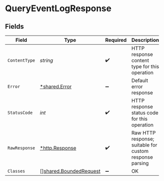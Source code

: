 # QueryEventLogResponse


## Fields

| Field                                                                   | Type                                                                    | Required                                                                | Description                                                             |
| ----------------------------------------------------------------------- | ----------------------------------------------------------------------- | ----------------------------------------------------------------------- | ----------------------------------------------------------------------- |
| `ContentType`                                                           | *string*                                                                | :heavy_check_mark:                                                      | HTTP response content type for this operation                           |
| `Error`                                                                 | [*shared.Error](../../../pkg/models/shared/error.md)                    | :heavy_minus_sign:                                                      | Default error response                                                  |
| `StatusCode`                                                            | *int*                                                                   | :heavy_check_mark:                                                      | HTTP response status code for this operation                            |
| `RawResponse`                                                           | [*http.Response](https://pkg.go.dev/net/http#Response)                  | :heavy_check_mark:                                                      | Raw HTTP response; suitable for custom response parsing                 |
| `Classes`                                                               | [][shared.BoundedRequest](../../../pkg/models/shared/boundedrequest.md) | :heavy_minus_sign:                                                      | OK                                                                      |